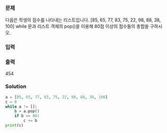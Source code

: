 ### 문제
다음은 학생의 점수를 나타내는 리스트입니다.
[85, 65, 77, 83, 75, 22, 98, 88, 38, 100]
while 문과 리스트 객체의 pop()을 이용해 80점 이상의 점수들의 총합을 구하시오.

### 입력

### 출력
454
### Solution
```python
a = [85, 65, 77, 83, 75, 22, 98, 88, 38, 100]
c = 0
while a != []:
    b = a.pop()
    if b >= 80:
        c += b
print(c)
```
